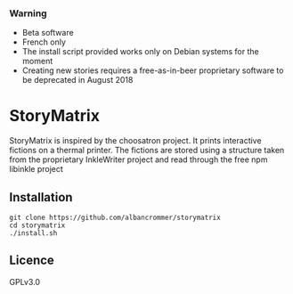 ### Warning
* Beta software
* French only
* The install script provided works only on Debian systems for the moment
* Creating new stories requires a free-as-in-beer proprietary software to be deprecated in August 2018

# StoryMatrix
StoryMatrix is inspired by the choosatron project. It prints interactive fictions on a thermal printer.
The fictions are stored using a structure taken from the proprietary InkleWriter project and read through the free npm libinkle project

## Installation
```
git clone https://github.com/albancrommer/storymatrix
cd storymatrix
./install.sh
```

## Licence
GPLv3.0